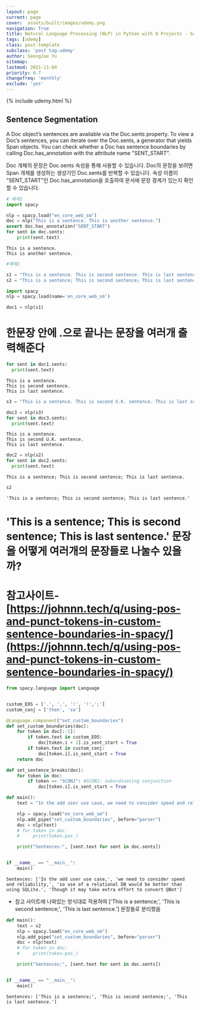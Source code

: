 ```yaml
---
layout: page
current: page
cover:  assets/built/images/udemy.png
navigation: True
title: Natural Language Processing (NLP) in Python with 8 Projects - Sentence Segmentation
tags: [udemy]  
class: post-template
subclass: 'post tag-udemy'  
author: SeongJae Yu  
sitemap:
lastmod: 2021-11-04
priority: 0.7
changefreq: 'monthly'
exclude: 'yes'
---
```

{% include udemy.html %}

## Sentence Segmentation

A Doc object’s sentences are available via the Doc.sents property. To view a Doc’s sentences, you can iterate over the Doc.sents, a generator that yields Span objects. You can check whether a Doc has sentence boundaries by calling Doc.has_annotation with the attribute name "SENT_START".

Doc 개체의 문장은 Doc.sents 속성을 통해 사용할 수 있습니다. Doc의 문장을 보려면 Span 개체를 생성하는 생성기인 Doc.sents를 반복할 수 있습니다. 속성 이름이 "SENT_START"인 Doc.has_annotation을 호출하여 문서에 문장 경계가 있는지 확인할 수 있습니다.


```python
# 예제1 
import spacy

nlp = spacy.load("en_core_web_sm")
doc = nlp("This is a sentence. This is another sentence.")
assert doc.has_annotation("SENT_START")
for sent in doc.sents:
    print(sent.text)
```

    This is a sentence.
    This is another sentence.



```python
#예제2
```


```python
s1 = "This is a sentence. This is second sentence. This is last sentence."
s2 = "This is a sentence; This is second sentence; This is last sentence."
```


```python
import spacy
nlp = spacy.load(name='en_core_web_sm')
```


```python
doc1 = nlp(s1)
```

#  한문장 안에 .으로 끝나는 문장을 여러개 출력해준다


```python
for sent in doc1.sents:
  print(sent.text)
```

    This is a sentence.
    This is second sentence.
    This is last sentence.



```python
s3 = "This is a sentence. This is second U.K. sentence. This is last sentence."
```


```python
doc3 = nlp(s3)
for sent in doc3.sents:
  print(sent.text)
```

    This is a sentence.
    This is second U.K. sentence.
    This is last sentence.



```python
doc2 = nlp(s2)
for sent in doc2.sents:
  print(sent.text)
```

    This is a sentence; This is second sentence; This is last sentence.



```python
s2
```




    'This is a sentence; This is second sentence; This is last sentence.'



# 'This is a sentence; This is second sentence; This is last sentence.' 문장을 어떻게 여러개의 문장들로 나눌수 있을까?

# 참고사이트-[https://johnnn.tech/q/using-pos-and-punct-tokens-in-custom-sentence-boundaries-in-spacy/](https://johnnn.tech/q/using-pos-and-punct-tokens-in-custom-sentence-boundaries-in-spacy/)


```python
from spacy.language import Language
```


```python

custom_EOS = ['.', ',', '!', '!',';']
custom_conj = ['then', 'so']
```


```python
@Language.component("set_custom_boundaries")
def set_custom_boundaries(doc):
    for token in doc[:-1]:
        if token.text in custom_EOS:
            doc[token.i + 1].is_sent_start = True
        if token.text in custom_conj:
            doc[token.i].is_sent_start = True
    return doc
```


```python
def set_sentence_breaks(doc):
    for token in doc:
        if token == "SCONJ": #SCONJ: subordinating conjunction
            doc[token.i].is_sent_start = True

```


```python
def main():
    text = "In the add user use case, we need to consider speed and reliability, so use of a relational DB would be better than using SQLite. Though it may take extra effort to convert @Bot"

    nlp = spacy.load("en_core_web_sm")
    nlp.add_pipe("set_custom_boundaries", before="parser")
    doc = nlp(text)
    # for token in doc:
    #     print(token.pos_)

    print("Sentences:", [sent.text for sent in doc.sents])


if __name__ == "__main__":
    main()

```

    Sentences: ['In the add user use case,', 'we need to consider speed and reliability,', 'so use of a relational DB would be better than using SQLite.', 'Though it may take extra effort to convert @Bot']


- 참고 사이트에 나와있는 방식대로 적용하여 ['This is a sentence;', 'This is second sentence;', 'This is last sentence.'] 문장들로 분리했음


```python
def main():
    text = s2
    nlp = spacy.load("en_core_web_sm")
    nlp.add_pipe("set_custom_boundaries", before="parser")
    doc = nlp(text)
    # for token in doc:
    #     print(token.pos_)

    print("Sentences:", [sent.text for sent in doc.sents])


if __name__ == "__main__":
    main()

```

    Sentences: ['This is a sentence;', 'This is second sentence;', 'This is last sentence.']
    

